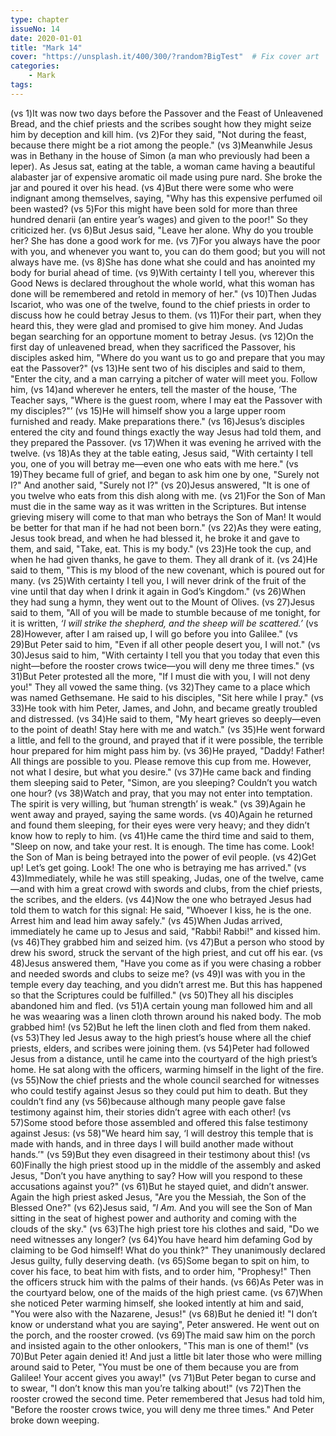```yaml
---
type: chapter
issueNo: 14
date: 2020-01-01
title: "Mark 14"
cover: "https://unsplash.it/400/300/?random?BigTest"  # Fix cover art
categories: 
    - Mark
tags:
---
```


(vs 1)It was now two days before the Passover and the Feast of Unleavened Bread, and the chief priests and the scribes sought how they might seize him by deception and kill him.  (vs 2)For they said, "Not during the feast, because there might be a riot among the people."  (vs 3)Meanwhile Jesus was in Bethany in the house of Simon (a man who previously had been a leper). As Jesus sat, eating at the table, a woman came having a beautiful alabaster jar of expensive aromatic oil made using pure nard. She broke the jar and poured it over his head.  (vs 4)But there were some who were indignant among themselves, saying, "Why has this expensive perfumed oil been wasted?  (vs 5)For this might have been sold for more than three hundred denarii (an entire year’s wages) and given to the poor!" So they criticized her.  (vs 6)But Jesus said, "Leave her alone. Why do you trouble her? She has done a good work for me.  (vs 7)For you always have the poor with you, and whenever you want to, you can do them good; but you will not always have me.  (vs 8)She has done what she could and has anointed my body for burial ahead of time.  (vs 9)With certainty I tell you, wherever this Good News is declared throughout the whole world, what this woman has done will be remembered and retold in memory of her."  (vs 10)Then Judas Iscariot, who was one of the twelve, found to the chief priests in order to discuss how he could betray Jesus to them.  (vs 11)For their part, when they heard this, they were glad and promised to give him money. And Judas began searching for an opportune moment to betray Jesus.  (vs 12)On the first day of unleavened bread, when they sacrificed the Passover, his disciples asked him, "Where do you want us to go and prepare that you may eat the Passover?"  (vs 13)He sent two of his disciples and said to them, "Enter the city, and a man carrying a pitcher of water will meet you. Follow him,  (vs 14)and wherever he enters, tell the master of the house, ‘The Teacher says, "Where is the guest room, where I may eat the Passover with my disciples?"’  (vs 15)He will himself show you a large upper room furnished and ready. Make preparations there."  (vs 16)Jesus’s disciples entered the city and found things exactly the way Jesus had told them, and they prepared the Passover.  (vs 17)When it was evening he arrived with the twelve.  (vs 18)As they at the table eating, Jesus said, "With certainty I tell you, one of you will betray me—even one who eats with me here."  (vs 19)They became full of grief, and began to ask him one by one, "Surely not I?" And another said, "Surely not I?"  (vs 20)Jesus answered, "It is one of you twelve who eats from this dish along with me.  (vs 21)For the Son of Man must die in the same way as it was written in the Scriptures. But intense grieving misery will come to that man who betrays the Son of Man! It would be better for that man if he had not been born."  (vs 22)As they were eating, Jesus took bread, and when he had blessed it, he broke it and gave to them, and said, "Take, eat. This is my body."  (vs 23)He took the cup, and when he had given thanks, he gave to them. They all drank of it.  (vs 24)He said to them, "This is my blood of the new covenant, which is poured out for many.  (vs 25)With certainty I tell you, I will never drink of the fruit of the vine until that day when I drink it again in God’s Kingdom."  (vs 26)When they had sung a hymn, they went out to the Mount of Olives.  (vs 27)Jesus said to them, "All of you will be made to stumble because of me tonight, for it is written, *‘I will strike the shepherd, and the sheep will be scattered.’*  (vs 28)However, after I am raised up, I will go before you into Galilee."  (vs 29)But Peter said to him, "Even if all other people desert you, I will not."  (vs 30)Jesus said to him, "With certainty I tell you that you today that even this night—before the rooster crows twice—you will deny me three times."  (vs 31)But Peter protested all the more, "If I must die with you, I will not deny you!" They all vowed the same thing.  (vs 32)They came to a place which was named Gethsemane. He said to his disciples, "Sit here while I pray."  (vs 33)He took with him Peter, James, and John, and became greatly troubled and distressed.  (vs 34)He said to them, "My heart grieves so deeply—even to the point of death! Stay here with me and watch."  (vs 35)He went forward a little, and fell to the ground, and prayed that if it were possible, the terrible hour prepared for him might pass him by.  (vs 36)He prayed, "Daddy! Father! All things are possible to you. Please remove this cup from me. However, not what I desire, but what you desire."  (vs 37)He came back and finding them sleeping said to Peter, "Simon, are you sleeping? Couldn’t you watch one hour?  (vs 38)Watch and pray, that you may not enter into temptation. The spirit is very willing, but ‘human strength’ is weak."  (vs 39)Again he went away and prayed, saying the same words.  (vs 40)Again he returned and found them sleeping, for their eyes were very heavy; and they didn’t know how to reply to him.  (vs 41)He came the third time and said to them, "Sleep on now, and take your rest. It is enough. The time has come. Look! the Son of Man is being betrayed into the power of evil people.  (vs 42)Get up! Let’s get going. Look! The one who is betraying me has arrived."  (vs 43)Immediately, while he was still speaking, Judas, one of the twelve, came—and with him a great crowd with swords and clubs, from the chief priests, the scribes, and the elders.  (vs 44)Now the one who betrayed Jesus had told them to watch for this signal: He said, "Whoever I kiss, he is the one. Arrest him and lead him away safely."  (vs 45)When Judas arrived, immediately he came up to Jesus and said, "Rabbi! Rabbi!" and kissed him.  (vs 46)They grabbed him and seized him.  (vs 47)But a person who stood by drew his sword, struck the servant of the high priest, and cut off his ear.  (vs 48)Jesus answered them, "Have you come as if you were chasing a robber and needed swords and clubs to seize me?  (vs 49)I was with you in the temple every day teaching, and you didn’t arrest me. But this has happened so that the Scriptures could be fulfilled."  (vs 50)They all his disciples abandoned him and fled.  (vs 51)A certain young man followed him and all he was weaaring was a linen cloth thrown around his naked body. The mob grabbed him!  (vs 52)But he left the linen cloth and fled from them naked.  (vs 53)They led Jesus away to the high priest’s house where all the chief priests, elders, and scribes were joining them.  (vs 54)Peter had followed Jesus from a distance, until he came into the courtyard of the high priest’s home. He sat along with the officers, warming himself in the light of the fire.  (vs 55)Now the chief priests and the whole council searched for witnesses who could testify against Jesus so they could put him to death. But they couldn’t find any  (vs 56)because although many people gave false testimony against him, their stories didn’t agree with each other!  (vs 57)Some stood before those assembled and offered this false testimony against Jesus:  (vs 58)"We heard him say, ‘I will destroy this temple that is made with hands, and in three days I will build another made without hands.’"  (vs 59)But they even disagreed in their testimony about this!  (vs 60)Finally the high priest stood up in the middle of the assembly and asked Jesus, "Don’t you have anything to say? How will you respond to these accusations against you?"  (vs 61)But he stayed quiet, and didn’t answer. Again the high priest asked Jesus, "Are you the Messiah, the Son of the Blessed One?"  (vs 62)Jesus said, *"I Am.* And you will see the Son of Man sitting in the seat of highest power and authority and coming with the clouds of the sky."  (vs 63)The high priest tore his clothes and said, "Do we need witnesses any longer?  (vs 64)You have heard him defaming God by claiming to be God himself! What do you think?" They unanimously declared Jesus guilty, fully deserving death.  (vs 65)Some began to spit on him, to cover his face, to beat him with fists, and to order him, "Prophesy!" Then the officers struck him with the palms of their hands.  (vs 66)As Peter was in the courtyard below, one of the maids of the high priest came.  (vs 67)When she noticed Peter warming himself, she looked intently at him and said, "You were also with the Nazarene, Jesus!"  (vs 68)But he denied it! "I don’t know or understand what you are saying", Peter answered. He went out on the porch, and the rooster crowed.  (vs 69)The maid saw him on the porch and insisted again to the other onlookers, "This man is one of them!"  (vs 70)But Peter again denied it! And just a little bit later those who were milling around said to Peter, "You must be one of them because you are from Galilee! Your accent gives you away!"  (vs 71)But Peter began to curse and to swear, "I don’t know this man you’re talking about!"  (vs 72)Then the rooster crowed the second time. Peter remembered that Jesus had told him, "Before the rooster crows twice, you will deny me three times." And Peter broke down weeping. ﻿
